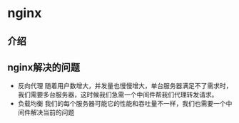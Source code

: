 # nginx

## 介绍

## nginx解决的问题
+ 反向代理
随着用户数增大，并发量也慢慢增大，单台服务器满足不了需求时，我们需要多台服务器，这时候我们急需一个中间件帮我们代理转发请求。
+ 负载均衡
我们的每个服务器可能它的性能和吞吐量不一样，我们也需要一个中间件解决当前的问题